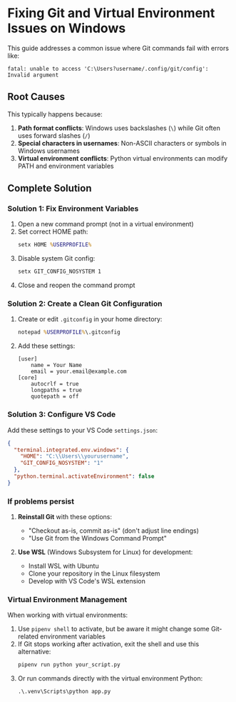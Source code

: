 # Fixing Git and Virtual Environment Issues on Windows

This guide addresses a common issue where Git commands fail with errors like:
```
fatal: unable to access 'C:\Users?username/.config/git/config': Invalid argument
```

## Root Causes

This typically happens because:

1. **Path format conflicts**: Windows uses backslashes (`\`) while Git often uses forward slashes (`/`)
2. **Special characters in usernames**: Non-ASCII characters or symbols in Windows usernames
3. **Virtual environment conflicts**: Python virtual environments can modify PATH and environment variables

## Complete Solution

### Solution 1: Fix Environment Variables

1. Open a new command prompt (not in a virtual environment)
2. Set correct HOME path:
   ```cmd
   setx HOME %USERPROFILE%
   ```
3. Disable system Git config:
   ```cmd
   setx GIT_CONFIG_NOSYSTEM 1
   ```
4. Close and reopen the command prompt

### Solution 2: Create a Clean Git Configuration

1. Create or edit `.gitconfig` in your home directory:
   ```cmd
   notepad %USERPROFILE%\.gitconfig
   ```
2. Add these settings:
   ```
   [user]
       name = Your Name
       email = your.email@example.com
   [core]
       autocrlf = true
       longpaths = true
       quotepath = off
   ```

### Solution 3: Configure VS Code

Add these settings to your VS Code `settings.json`:
```json
{
  "terminal.integrated.env.windows": {
    "HOME": "C:\\Users\\yourusername",
    "GIT_CONFIG_NOSYSTEM": "1"
  },
  "python.terminal.activateEnvironment": false
}
```

### If problems persist

1. **Reinstall Git** with these options:
   - "Checkout as-is, commit as-is" (don't adjust line endings)
   - "Use Git from the Windows Command Prompt"

2. **Use WSL** (Windows Subsystem for Linux) for development:
   - Install WSL with Ubuntu
   - Clone your repository in the Linux filesystem
   - Develop with VS Code's WSL extension

### Virtual Environment Management

When working with virtual environments:

1. Use `pipenv shell` to activate, but be aware it might change some Git-related environment variables
2. If Git stops working after activation, exit the shell and use this alternative:
   ```cmd
   pipenv run python your_script.py
   ```
3. Or run commands directly with the virtual environment Python:
   ```cmd
   .\.venv\Scripts\python app.py
   ```
